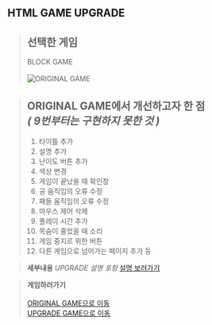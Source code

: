 ## HTML GAME UPGRADE

> **선택한 게임**
> -----------
> BLOCK GAME<br><br>
> ![ORIGINAL GAME](https://user-images.githubusercontent.com/101097019/202085982-7365a0c5-baf9-4e43-af81-bbe0ebf14b60.png)

> **ORIGINAL GAME에서 개선하고자 한 점**<br>
> *( 9번부터는 구현하지 못한 것 )*
> ------------
> 1. 타이틀 추가
> 2. 설명 추가
> 3. 난이도 버튼 추가
> 4. 색상 변경
> 5. 게임이 끝났을 때 확인창
> 6. 공 움직임의 오류 수정
> 7. 패들 움직임의 오류 수정
> 8. 마우스 제어 삭제
> 9. 플레이 시간 추가
> 10. 목숨이 줄었을 때 소리
> 11. 게임 중지르 위한 버튼
> 12. 다른 게임으로 넘어가는 페이지 추가
> 등


> **세부내용**
> *UPGRADE 설명 포함*
> [설명 보러가기](https://github.com/hyeon317/GameProgramming/files/10018305/-.HTML.pdf)



> **게임하러가기**<br><br>
> [ORIGINAL GAME으로 이동](https://hyeon317.github.io/original_html.github.io/)<br>
> [UPGRADE GAME으로 이동](https://hyeon317.github.io/html_project.github.io/)
